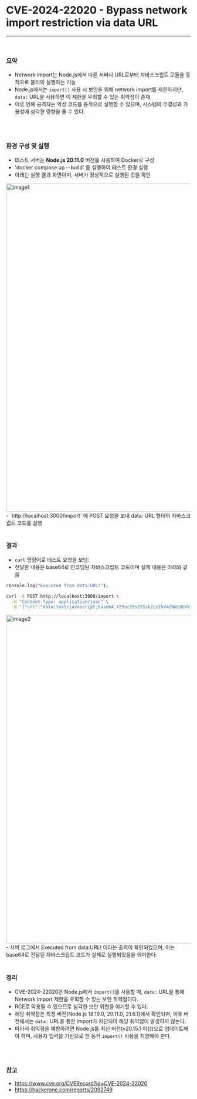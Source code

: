 # CVE-2024-22020 - Bypass network import restriction via data URL
___
<br/>

### 요약
- Network import는 Node.js에서 다른 서버나 URL로부터 자바스크립트 모듈을 동적으로 불러와 실행하는 기능
- Node.js에서는 `import()` 사용 시 보안을 위해 network import를 제한하지만, `data:` URL을 사용하면 이 제한을 우회할 수 있는 취약점이 존재
- 이로 인해 공격자는 악성 코드를 동적으로 실행할 수 있으며, 시스템의 무결성과 가용성에 심각한 영향을 줄 수 있다.


<br/>
<br/>

### 환경 구성 및 실행
- 테스트 서버는 **Node.js 20.11.0** 버전을 사용하여 Docker로 구성
- 'docker compose up --build' 를 실행하여 테스트 환경 실행
- 아래는 실행 결과 화면이며, 서버가 정상적으로 실행된 것을 확인
<img width="893" alt="image1" src="https://github.com/user-attachments/assets/6fe35900-2710-4f1c-af08-7773f1c37def" />
- `http://localhost:3000/import` 에 POST 요청을 보내 data: URL 형태의 자바스크립트 코드를 실행



<br/>
<br/>


### 결과
- `curl` 명령어로 테스트 요청을 보냄:
- 전달한 내용은 base64로 인코딩된 자바스크립트 코드이며 실제 내용은 아래와 같음
```bash
console.log("Executed from data:URL!");
```

```bash
curl -X POST http://localhost:3000/import \
  -H "Content-Type: application/json" \
  -d '{"url":"data:text/javascript;base64,Y29uc29sZS5sb2coIkV4ZWN1dGVkIGZyb20gZGF0YTpVUkwhIik7"}'
```
<img width="893" alt="image2" src="https://github.com/user-attachments/assets/449b0d88-44cd-40d7-9064-d8683113caa1" />
- 서버 로그에서 Executed from data:URL! 이라는 출력이 확인되었으며, 이는 base64로 전달된 자바스크립트 코드가 실제로 실행되었음을 의미한다.



<br/>
<br/>

### 정리
- CVE-2024-22020은 Node.js에서 `import()`를 사용할 때, `data:` URL을 통해 Network import 제한을 우회할 수 있는 보안 취약점이다.
- RCE로 악용될 수 있으므로 심각한 보안 위협을 야기할 수 있다.
- 해당 취약점은 특정 버전(Node.js 18.19.0, 20.11.0, 21.6.1)에서 확인되며, 이후 버전에서는 `data:` URL을 통한 import가 차단되어 해당 취약점이 발생하지 않는다.
- 따라서 취약점을 예방하려면 Node.js를 최신 버전(v20.15.1 이상)으로 업데이트해야 하며, 사용자 입력을 기반으로 한 동적 `import()` 사용을 지양해야 한다.

<br/>
<br/>

### 참고
- https://www.cve.org/CVERecord?id=CVE-2024-22020
- https://hackerone.com/reports/2092749


